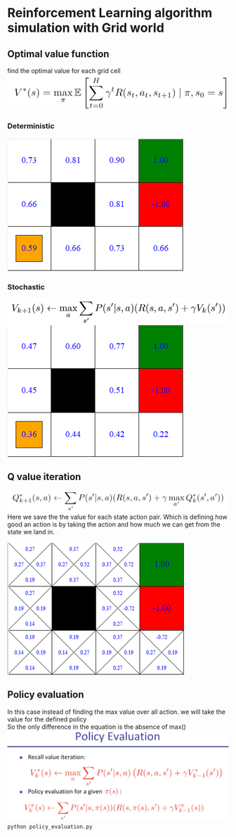 # Reinforcement Learning algorithm simulation with Grid world

## Optimal value function

find the optimal value for each grid cell
![](images/f1.png)
### Deterministic 
![](images/ovf_de.png)

### Stochastic 
![](images/f2.png)
![](images/ovf_st.png)

## Q value iteration
![](images/f3.png)
Here we save the the value for each  state action pair.
Which is defining how good an action is by taking the action and how much we can get from the state we land in.
</br></br>
![](images/q_value.png)

## Policy evaluation
In this case instead of finding the max value over all action. we will take the value for the defined policy
</br>So the only difference in the equation is the absence of max()
![](images/f4.png)
        `python policy_evaluation.py`